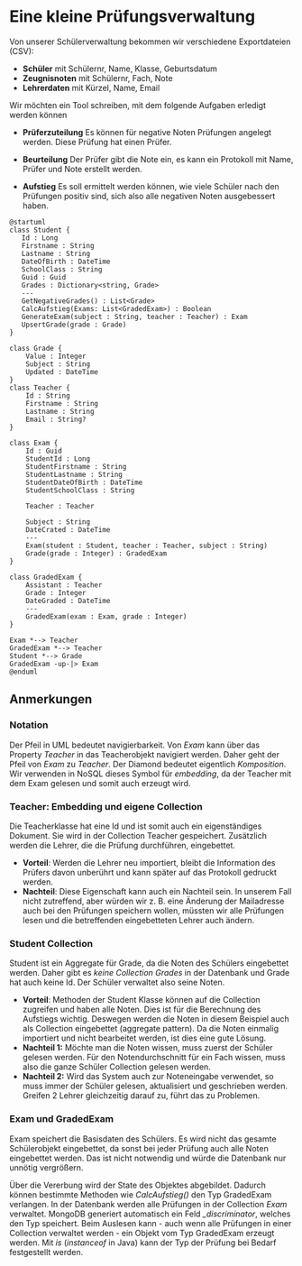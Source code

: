# Eine kleine Prüfungsverwaltung

Von unserer Schülerverwaltung bekommen wir verschiedene Exportdateien (CSV):

- **Schüler** mit Schülernr, Name, Klasse, Geburtsdatum
- **Zeugnisnoten** mit Schülernr, Fach, Note
- **Lehrerdaten** mit Kürzel, Name, Email

Wir möchten ein Tool schreiben, mit dem folgende Aufgaben erledigt werden können

- **Prüferzuteilung** Es können für negative Noten Prüfungen angelegt werden. Diese Prüfung hat einen Prüfer.

- **Beurteilung** Der Prüfer gibt die Note ein, es kann ein Protokoll mit Name, Prüfer und Note erstellt werden.

- **Aufstieg** Es soll ermittelt werden können, wie viele Schüler nach den Prüfungen positiv sind, sich also alle negativen Noten ausgebessert haben.

```plantuml
@startuml
class Student {
   Id : Long
   Firstname : String
   Lastname : String
   DateOfBirth : DateTime
   SchoolClass : String   
   Guid : Guid
   Grades : Dictionary<string, Grade>
   ---
   GetNegativeGrades() : List<Grade>
   CalcAufstieg(Exams: List<GradedExam>) : Boolean
   GenerateExam(subject : String, teacher : Teacher) : Exam
   UpsertGrade(grade : Grade)
}

class Grade {
    Value : Integer
    Subject : String
    Updated : DateTime
}
class Teacher {
    Id : String
    Firstname : String
    Lastname : String
    Email : String?
}

class Exam {
    Id : Guid
    StudentId : Long
    StudentFirstname : String
    StudentLastname : String
    StudentDateOfBirth : DateTime
    StudentSchoolClass : String

    Teacher : Teacher

    Subject : String
    DateCrated : DateTime
    ---
    Exam(student : Student, teacher : Teacher, subject : String)
    Grade(grade : Integer) : GradedExam
}

class GradedExam {
    Assistant : Teacher
    Grade : Integer
    DateGraded : DateTime
    ---
    GradedExam(exam : Exam, grade : Integer)
}

Exam *--> Teacher
GradedExam *--> Teacher
Student *--> Grade
GradedExam -up-|> Exam
@enduml
```
## Anmerkungen

### Notation

Der Pfeil in UML bedeutet navigierbarkeit. Von *Exam* kann über das Property *Teacher* in das
Teacherobjekt navigiert werden. Daher geht der Pfeil von *Exam* zu *Teacher*. Der Diamond
bedeutet eigentlich *Komposition*. Wir verwenden in NoSQL dieses Symbol für *embedding*, da
der Teacher mit dem Exam gelesen und somit auch erzeugt wird.

### Teacher: Embedding und eigene Collection

Die Teacherklasse hat eine Id und ist somit auch ein eigenständiges Dokument. Sie wird in
der Collection Teacher gespeichert. Zusätzlich werden die Lehrer, die die Prüfung durchführen,
eingebettet.
- **Vorteil**: Werden die Lehrer neu importiert, bleibt die Information des Prüfers davon unberührt
  und kann später auf das Protokoll gedruckt werden.
- **Nachteil**: Diese Eigenschaft kann auch ein Nachteil sein. In unserem Fall nicht zutreffend,
  aber würden wir z. B. eine Änderung der Mailadresse auch bei den Prüfungen speichern wollen,
  müssten wir alle Prüfungen lesen und die betreffenden eingebetteten Lehrer auch ändern.

### Student Collection
Student ist ein Aggregate für Grade, da die Noten des Schülers eingebettet werden. Daher gibt es
*keine Collection Grades* in der Datenbank und Grade hat auch keine Id. Der Schüler verwaltet also
seine Noten. 
- **Vorteil**: Methoden der Student Klasse können auf die Collection zugreifen und haben alle
  Noten. Dies ist für die Berechnung des Aufstiegs wichtig. Deswegen werden die Noten in
  diesem Beispiel auch als Collection eingebettet (aggregate pattern). Da die Noten einmalig
  importiert und nicht bearbeitet werden, ist dies eine gute Lösung.
- **Nachteil 1:** Möchte man die Noten wissen, muss zuerst der Schüler gelesen werden. Für
den Notendurchschnitt für ein Fach wissen, muss also die ganze Schüler Collection gelesen werden.
- **Nachteil 2:** Wird das System auch zur Noteneingabe verwendet, so muss immer der Schüler gelesen,
aktualisiert und geschrieben werden. Greifen 2 Lehrer gleichzeitig darauf zu, führt das zu Problemen.

### Exam und GradedExam

Exam speichert die Basisdaten des Schülers. Es wird nicht das gesamte Schülerobjekt eingebettet,
da sonst bei jeder Prüfung auch alle Noten eingebettet werden. Das ist nicht notwendig und würde
die Datenbank nur unnötig vergrößern.

Über die Vererbung wird der State des Objektes abgebildet. Dadurch können bestimmte Methoden wie
*CalcAufstieg()* den Typ GradedExam verlangen. In der Datenbank werden alle Prüfungen in der Collection
*Exam* verwaltet. MongoDB generiert automatisch ein Feld *_discriminator*, welches den Typ speichert.
Beim Auslesen kann - auch wenn alle Prüfungen in einer Collection verwaltet werden - ein
Objekt vom Typ GradedExam erzeugt werden. Mit *is* (*instanceof* in Java) kann der Typ der
Prüfung bei Bedarf festgestellt werden.
